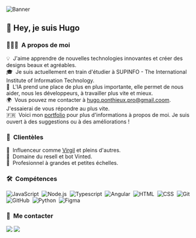 ![Banner](https://media.discordapp.net/attachments/1092011453856362546/1209492935989530705/image.png?ex=65e71f13&is=65d4aa13&hm=88a42a7e1314eb6064cc434ca125f7550c66a7ebb05e943524e4382f6f64a6d6&=&format=webp&quality=lossless&width=1100&height=330)

<h2>👋 Hey, je suis Hugo</h2>

### 👨🏻‍💻 &nbsp;A propos de moi

💡 &nbsp;J'aime apprendre de nouvelles technologies innovantes et créer des designs beaux et agréables.<br>
🎓 &nbsp;Je suis actuellement en train d'étudier à SUPINFO - The International Institute of Information Technology.<br>
🌱 &nbsp;L'IA prend une place de plus en plus importante, elle permet de nous aider, nous les développeurs, à travailler plus vite et mieux.<br>
🌍 &nbsp;Vous pouvez me contacter à [hugo.ponthieux.pro@gmail.coom](mailto:hugo.ponthieux.pro@gmail.com). J'essaierai de vous répondre au plus vite.<br>
🇫🇷 &nbsp;Voici mon [portfolio](https://hugoponthieux.fr/) pour plus d'informations à propos de moi. Je suis ouvert à des suggestions ou à des améliorations !<br>

### 🤝 &nbsp;Clientèles

🤡 &nbsp;Influenceur comme [Virgil](https://www.instagram.com/dutilleulvirgil/) et pleins d'autres.<br>
🤖 &nbsp;Domaine du resell et bot Vinted.<br>
🥷 &nbsp;Profesionnel à grandes et petites échelles.<br>

### 🛠 &nbsp;Compétences

![JavaScript](https://img.shields.io/badge/-JavaScript-05122A?style=flat&logo=javascript)&nbsp;
![Node.js](https://img.shields.io/badge/-Node.js-05122A?style=flat&logo=node.js)&nbsp;
![Typescript](https://shields.io/badge/-TypeScript-3178C6?style=flat&logo=TypeScript&logoColor=fff)&nbsp;
![Angular](https://img.shields.io/badge/-Angular-05122A?style=flat&logo=Angular&logoColor=fff)&nbsp;
![HTML](https://img.shields.io/badge/-HTML-05122A?style=flat&logo=HTML5)&nbsp;
![CSS](https://img.shields.io/badge/-CSS-05122A?style=flat&logo=CSS3&logoColor=1572B6)&nbsp;
![Git](https://img.shields.io/badge/-Git-05122A?style=flat&logo=git)&nbsp;
![GitHub](https://img.shields.io/badge/-GitHub-05122A?style=flat&logo=github)&nbsp;
![Python](https://img.shields.io/badge/-python-3670A0?style=flat&logo=python&logoColor=ffdd54)&nbsp;
![Figma](https://img.shields.io/badge/-Figma-05122A?style=flat&logo=figma)&nbsp;

### 🌳 &nbsp;Me contacter

<a href="https://hugoponthieux.fr/"><img src="https://img.shields.io/badge/-hugoponthieux.fr-3423A6?style=flat&logo=Google-Chrome&logoColor=white"/></a>
<a href="https://www.linkedin.com/in/hugo-ponthieux-supinfo/"><img src="https://img.shields.io/badge/-Hugo%20Ponthieux%20-0077B5?style=flat&logo=Linkedin&logoColor=white"/></a>
